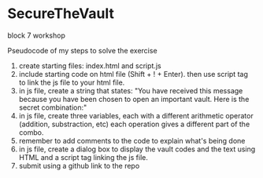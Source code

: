 # SecureTheVault
block 7 workshop

Pseudocode of my steps to solve the exercise
1. create starting files: index.html and script.js
2. include starting code on html file (Shift + ! + Enter). then use script tag to link the js file to your html file.
3. in js file, create a string that states: "You have received this message because you have been chosen to open an important vault. Here is the secret combination:"
4. in js file, create three variables, each with a different arithmetic operator (addition, substraction, etc) each operation gives a different part of the combo.
5. remember to add comments to the code to explain what's being done
6. in js file, create a dialog box to display the vault codes and the text using HTML and a script tag linking the js file.
7. submit using a github link to the repo